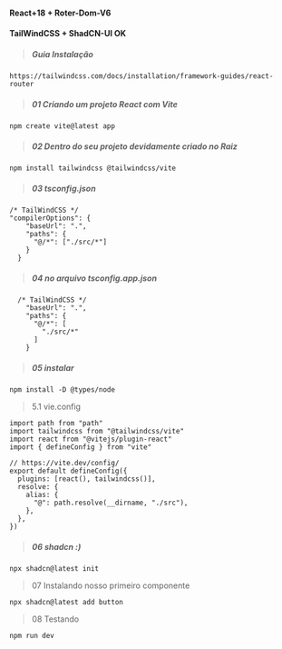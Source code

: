 #### React+18 + Roter-Dom-V6

#### TailWindCSS + ShadCN-UI OK

> ##### Guia Instalação
```
https://tailwindcss.com/docs/installation/framework-guides/react-router
```
> ##### 01 Criando um projeto React com Vite
```
npm create vite@latest app
```

> ##### 02 Dentro do seu projeto devidamente criado no Raiz

``` OK
npm install tailwindcss @tailwindcss/vite
```

> ##### 03 tsconfig.json
``` OK
/* TailWindCSS */
"compilerOptions": {
    "baseUrl": ".",
    "paths": {
      "@/*": ["./src/*"]
    }
  }
```

> ##### 04 no arquivo tsconfig.app.json
``` OK
  /* TailWindCSS */
    "baseUrl": ".",
    "paths": {
      "@/*": [
        "./src/*"
      ]
    }
```

> ##### 05 instalar 
``` OK
npm install -D @types/node
```

> 5.1 vie.config
```
import path from "path"
import tailwindcss from "@tailwindcss/vite"
import react from "@vitejs/plugin-react"
import { defineConfig } from "vite"

// https://vite.dev/config/
export default defineConfig({
  plugins: [react(), tailwindcss()],
  resolve: {
    alias: {
      "@": path.resolve(__dirname, "./src"),
    },
  },
})
```

> ##### 06 shadcn :)
``` OK
npx shadcn@latest init
```

> 07 Instalando nosso primeiro componente
```
npx shadcn@latest add button
```

> 08 Testando
```
npm run dev
```